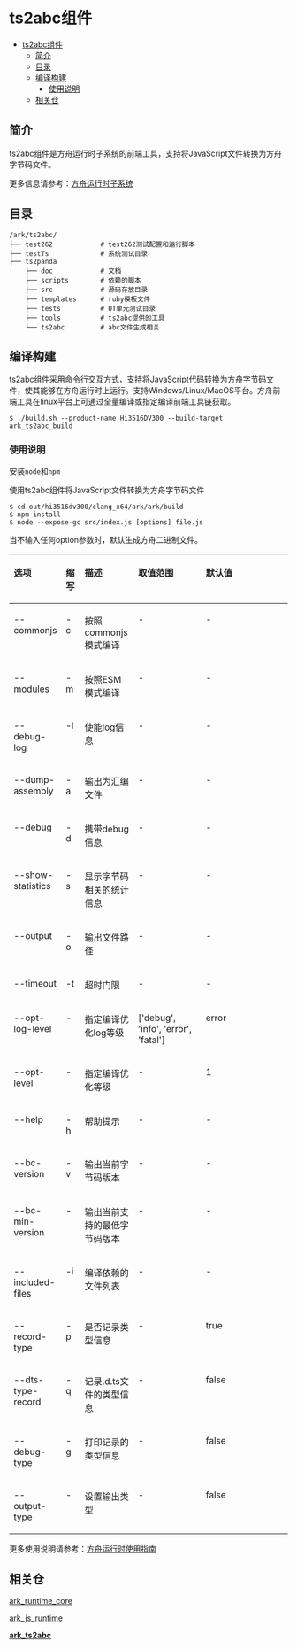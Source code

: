# ts2abc组件<a name="ZH-CN_TOPIC_0000001137330686"></a>

- [ts2abc组件<a name="ZH-CN_TOPIC_0000001137330686"></a>](#ts2abc组件)
  - [简介<a name="section11660541593"></a>](#简介)
  - [目录<a name="section161941989596"></a>](#目录)
  - [编译构建<a name="section0446154755015"></a>](#编译构建)
    - [使用说明<a name="section33105542504"></a>](#使用说明)
  - [相关仓<a name="section1371113476307"></a>](#相关仓)

## 简介<a name="section11660541593"></a>

ts2abc组件是方舟运行时子系统的前端工具，支持将JavaScript文件转换为方舟字节码文件。

更多信息请参考：[方舟运行时子系统](https://gitee.com/openharmony/docs/blob/master/zh-cn/readme/ARK-Runtime-Subsystem-zh.md)

## 目录<a name="section161941989596"></a>

```
/ark/ts2abc/
├── test262            # test262测试配置和运行脚本
├── testTs             # 系统测试目录
├── ts2panda
    ├── doc            # 文档
    ├── scripts        # 依赖的脚本
    ├── src            # 源码存放目录
    ├── templates      # ruby模板文件
    ├── tests          # UT单元测试目录
    ├── tools          # ts2abc提供的工具
    └── ts2abc         # abc文件生成相关
```

## 编译构建<a name="section0446154755015"></a>

ts2abc组件采用命令行交互方式，支持将JavaScript代码转换为方舟字节码文件，使其能够在方舟运行时上运行。支持Windows/Linux/MacOS平台。方舟前端工具在linux平台上可通过全量编译或指定编译前端工具链获取。

```
$ ./build.sh --product-name Hi3516DV300 --build-target ark_ts2abc_build
```

### 使用说明<a name="section33105542504"></a>

安装`node`和`npm`

使用ts2abc组件将JavaScript文件转换为方舟字节码文件

```
$ cd out/hi3516dv300/clang_x64/ark/ark/build
$ npm install
$ node --expose-gc src/index.js [options] file.js
```

当不输入任何option参数时，默认生成方舟二进制文件。

<a name="table2035444615598"></a>

<table><thead align="left"><tr id="row535415467591"><th class="cellrowborder" valign="top" width="12.898710128987101%" id="mcps1.1.6.1.1"><p id="p13354134619595"><a name="p13354134619595"></a><a name="p13354134619595"></a>选项</p>
</th>
<th class="cellrowborder" valign="top" width="6.869313068693131%" id="mcps1.1.6.1.2"><p id="p1584312189018"><a name="p1584312189018"></a><a name="p1584312189018"></a>缩写</p>
</th>
<th class="cellrowborder" valign="top" width="19.33806619338066%" id="mcps1.1.6.1.3"><p id="p157281281906"><a name="p157281281906"></a><a name="p157281281906"></a>描述</p>
</th>
<th class="cellrowborder" valign="top" width="25.82741725827417%" id="mcps1.1.6.1.4"><p id="p103276335016"><a name="p103276335016"></a><a name="p103276335016"></a>取值范围</p>
</th>
<th class="cellrowborder" valign="top" width="35.066493350664935%" id="mcps1.1.6.1.5"><p id="p1835494695915"><a name="p1835494695915"></a><a name="p1835494695915"></a>默认值</p>
</th>
</tr>
</thead>
<tbody><tr id="row1435412465598"><td class="cellrowborder" valign="top" width="12.898710128987101%" headers="mcps1.1.6.1.1 "><p id="p881325510017"><a name="p881325510017"></a><a name="p881325510017"></a>--commonjs</p>
</td>
<td class="cellrowborder" valign="top" width="6.869313068693131%" headers="mcps1.1.6.1.2 "><p id="p148431189013"><a name="p148431189013"></a><a name="p148431189013"></a>-c</p>
</td>
<td class="cellrowborder" valign="top" width="19.33806619338066%" headers="mcps1.1.6.1.3 "><p id="p072882813015"><a name="p072882813015"></a><a name="p072882813015"></a>按照commonjs模式编译</p>
</td>
<td class="cellrowborder" valign="top" width="25.82741725827417%" headers="mcps1.1.6.1.4 "><p id="p10327833305"><a name="p10327833305"></a><a name="p10327833305"></a>-</p>
</td>
<td class="cellrowborder" valign="top" width="35.066493350664935%" headers="mcps1.1.6.1.5 "><p id="p076075115014"><a name="p076075115014"></a><a name="p076075115014"></a>-</p>
</td>
</tr>
<tr id="row1435412465598"><td class="cellrowborder" valign="top" width="12.898710128987101%" headers="mcps1.1.6.1.1 "><p id="p881325510017"><a name="p881325510017"></a><a name="p881325510017"></a>--modules</p>
</td>
<td class="cellrowborder" valign="top" width="6.869313068693131%" headers="mcps1.1.6.1.2 "><p id="p148431189013"><a name="p148431189013"></a><a name="p148431189013"></a>-m</p>
</td>
<td class="cellrowborder" valign="top" width="19.33806619338066%" headers="mcps1.1.6.1.3 "><p id="p072882813015"><a name="p072882813015"></a><a name="p072882813015"></a>按照ESM模式编译</p>
</td>
<td class="cellrowborder" valign="top" width="25.82741725827417%" headers="mcps1.1.6.1.4 "><p id="p10327833305"><a name="p10327833305"></a><a name="p10327833305"></a>-</p>
</td>
<td class="cellrowborder" valign="top" width="35.066493350664935%" headers="mcps1.1.6.1.5 "><p id="p076075115014"><a name="p076075115014"></a><a name="p076075115014"></a>-</p>
</td>
</tr>
<tr id="row3355346105920"><td class="cellrowborder" valign="top" width="12.898710128987101%" headers="mcps1.1.6.1.1 "><p id="p163552462595"><a name="p163552462595"></a><a name="p163552462595"></a>--debug-log</p>
</td>
<td class="cellrowborder" valign="top" width="6.869313068693131%" headers="mcps1.1.6.1.2 "><p id="p48431918607"><a name="p48431918607"></a><a name="p48431918607"></a>-l</p>
</td>
<td class="cellrowborder" valign="top" width="19.33806619338066%" headers="mcps1.1.6.1.3 "><p id="p127284281905"><a name="p127284281905"></a><a name="p127284281905"></a>使能log信息</p>
</td>
<td class="cellrowborder" valign="top" width="25.82741725827417%" headers="mcps1.1.6.1.4 "><p id="p93278335012"><a name="p93278335012"></a><a name="p93278335012"></a>-</p>
</td>
<td class="cellrowborder" valign="top" width="35.066493350664935%" headers="mcps1.1.6.1.5 "><p id="p1976019511306"><a name="p1976019511306"></a><a name="p1976019511306"></a>-</p>
</td>
</tr>
<tr id="row9355174675912"><td class="cellrowborder" valign="top" width="12.898710128987101%" headers="mcps1.1.6.1.1 "><p id="p6355104616592"><a name="p6355104616592"></a><a name="p6355104616592"></a>--dump-assembly</p>
</td>
<td class="cellrowborder" valign="top" width="6.869313068693131%" headers="mcps1.1.6.1.2 "><p id="p20843161819020"><a name="p20843161819020"></a><a name="p20843161819020"></a>-a</p>
</td>
<td class="cellrowborder" valign="top" width="19.33806619338066%" headers="mcps1.1.6.1.3 "><p id="p187287280015"><a name="p187287280015"></a><a name="p187287280015"></a>输出为汇编文件</p>
</td>
<td class="cellrowborder" valign="top" width="25.82741725827417%" headers="mcps1.1.6.1.4 "><p id="p932819331104"><a name="p932819331104"></a><a name="p932819331104"></a>-</p>
</td>
<td class="cellrowborder" valign="top" width="35.066493350664935%" headers="mcps1.1.6.1.5 "><p id="p1475975114013"><a name="p1475975114013"></a><a name="p1475975114013"></a>-</p>
</td>
</tr>
<tr id="row53551046175917"><td class="cellrowborder" valign="top" width="12.898710128987101%" headers="mcps1.1.6.1.1 "><p id="p13575501218"><a name="p13575501218"></a><a name="p13575501218"></a>--debug</p>
</td>
<td class="cellrowborder" valign="top" width="6.869313068693131%" headers="mcps1.1.6.1.2 "><p id="p48431818104"><a name="p48431818104"></a><a name="p48431818104"></a>-d</p>
</td>
<td class="cellrowborder" valign="top" width="19.33806619338066%" headers="mcps1.1.6.1.3 "><p id="p1372811281608"><a name="p1372811281608"></a><a name="p1372811281608"></a>携带debug信息</p>
</td>
<td class="cellrowborder" valign="top" width="25.82741725827417%" headers="mcps1.1.6.1.4 "><p id="p133287335020"><a name="p133287335020"></a><a name="p133287335020"></a>-</p>
</td>
<td class="cellrowborder" valign="top" width="35.066493350664935%" headers="mcps1.1.6.1.5 "><p id="p37585513019"><a name="p37585513019"></a><a name="p37585513019"></a>-</p>
</td>
</tr>
<tr id="row8355204635911"><td class="cellrowborder" valign="top" width="12.898710128987101%" headers="mcps1.1.6.1.1 "><p id="p657125010117"><a name="p657125010117"></a><a name="p657125010117"></a>--show-statistics</p>
</td>
<td class="cellrowborder" valign="top" width="6.869313068693131%" headers="mcps1.1.6.1.2 "><p id="p98433181905"><a name="p98433181905"></a><a name="p98433181905"></a>-s</p>
</td>
<td class="cellrowborder" valign="top" width="19.33806619338066%" headers="mcps1.1.6.1.3 "><p id="p77281528704"><a name="p77281528704"></a><a name="p77281528704"></a>显示字节码相关的统计信息</p>
</td>
<td class="cellrowborder" valign="top" width="25.82741725827417%" headers="mcps1.1.6.1.4 "><p id="p83281633208"><a name="p83281633208"></a><a name="p83281633208"></a>-</p>
</td>
<td class="cellrowborder" valign="top" width="35.066493350664935%" headers="mcps1.1.6.1.5 "><p id="p17580511404"><a name="p17580511404"></a><a name="p17580511404"></a>-</p>
</td>
</tr>
<tr id="row6355124665910"><td class="cellrowborder" valign="top" width="12.898710128987101%" headers="mcps1.1.6.1.1 "><p id="p105611505114"><a name="p105611505114"></a><a name="p105611505114"></a>--output</p>
</td>
<td class="cellrowborder" valign="top" width="6.869313068693131%" headers="mcps1.1.6.1.2 "><p id="p1884310183014"><a name="p1884310183014"></a><a name="p1884310183014"></a>-o</p>
</td>
<td class="cellrowborder" valign="top" width="19.33806619338066%" headers="mcps1.1.6.1.3 "><p id="p20728192819015"><a name="p20728192819015"></a><a name="p20728192819015"></a>输出文件路径</p>
</td>
<td class="cellrowborder" valign="top" width="25.82741725827417%" headers="mcps1.1.6.1.4 "><p id="p1332810331508"><a name="p1332810331508"></a><a name="p1332810331508"></a>-</p>
</td>
<td class="cellrowborder" valign="top" width="35.066493350664935%" headers="mcps1.1.6.1.5 "><p id="p157577519014"><a name="p157577519014"></a><a name="p157577519014"></a>-</p>
</td>
</tr>
<tr id="row235584610599"><td class="cellrowborder" valign="top" width="12.898710128987101%" headers="mcps1.1.6.1.1 "><p id="p95515501012"><a name="p95515501012"></a><a name="p95515501012"></a>--timeout</p>
</td>
<td class="cellrowborder" valign="top" width="6.869313068693131%" headers="mcps1.1.6.1.2 "><p id="p1684312184012"><a name="p1684312184012"></a><a name="p1684312184012"></a>-t</p>
</td>
<td class="cellrowborder" valign="top" width="19.33806619338066%" headers="mcps1.1.6.1.3 "><p id="p37282028600"><a name="p37282028600"></a><a name="p37282028600"></a>超时门限</p>
</td>
<td class="cellrowborder" valign="top" width="25.82741725827417%" headers="mcps1.1.6.1.4 "><p id="p133281033804"><a name="p133281033804"></a><a name="p133281033804"></a>-</p>
</td>
<td class="cellrowborder" valign="top" width="35.066493350664935%" headers="mcps1.1.6.1.5 "><p id="p675665112019"><a name="p675665112019"></a><a name="p675665112019"></a>-</p>
</td>
</tr>
<tr id="row135584635915"><td class="cellrowborder" valign="top" width="12.898710128987101%" headers="mcps1.1.6.1.1 "><p id="p4551501217"><a name="p4551501217"></a><a name="p4551501217"></a>--opt-log-level</p>
</td>
<td class="cellrowborder" valign="top" width="6.869313068693131%" headers="mcps1.1.6.1.2 "><p id="p1843181819011"><a name="p1843181819011"></a><a name="p1843181819011"></a>-</p>
</td>
<td class="cellrowborder" valign="top" width="19.33806619338066%" headers="mcps1.1.6.1.3 "><p id="p157285282020"><a name="p157285282020"></a><a name="p157285282020"></a>指定编译优化log等级</p>
</td>
<td class="cellrowborder" valign="top" width="25.82741725827417%" headers="mcps1.1.6.1.4 "><p id="p1532819334016"><a name="p1532819334016"></a><a name="p1532819334016"></a>['debug', 'info', 'error', 'fatal']</p>
</td>
<td class="cellrowborder" valign="top" width="35.066493350664935%" headers="mcps1.1.6.1.5 "><p id="p475510516018"><a name="p475510516018"></a><a name="p475510516018"></a>error</p>
</td>
</tr>
<tr id="row133555461596"><td class="cellrowborder" valign="top" width="12.898710128987101%" headers="mcps1.1.6.1.1 "><p id="p3541550416"><a name="p3541550416"></a><a name="p3541550416"></a>--opt-level</p>
</td>
<td class="cellrowborder" valign="top" width="6.869313068693131%" headers="mcps1.1.6.1.2 "><p id="p148441518404"><a name="p148441518404"></a><a name="p148441518404"></a>-</p>
</td>
<td class="cellrowborder" valign="top" width="19.33806619338066%" headers="mcps1.1.6.1.3 "><p id="p27281728502"><a name="p27281728502"></a><a name="p27281728502"></a>指定编译优化等级</p>
</td>
<td class="cellrowborder" valign="top" width="25.82741725827417%" headers="mcps1.1.6.1.4 "><p id="p832833312018"><a name="p832833312018"></a><a name="p832833312018"></a>-</p>
</td>
<td class="cellrowborder" valign="top" width="35.066493350664935%" headers="mcps1.1.6.1.5 "><p id="p1975514517020"><a name="p1975514517020"></a><a name="p1975514517020"></a>1</p>
</td>
</tr>
<tr id="row23556463595"><td class="cellrowborder" valign="top" width="12.898710128987101%" headers="mcps1.1.6.1.1 "><p id="p135313506120"><a name="p135313506120"></a><a name="p135313506120"></a>--help</p>
</td>
<td class="cellrowborder" valign="top" width="6.869313068693131%" headers="mcps1.1.6.1.2 "><p id="p168448187012"><a name="p168448187012"></a><a name="p168448187012"></a>-h</p>
</td>
<td class="cellrowborder" valign="top" width="19.33806619338066%" headers="mcps1.1.6.1.3 "><p id="p97284281607"><a name="p97284281607"></a><a name="p97284281607"></a>帮助提示</p>
</td>
<td class="cellrowborder" valign="top" width="25.82741725827417%" headers="mcps1.1.6.1.4 "><p id="p43281335010"><a name="p43281335010"></a><a name="p43281335010"></a>-</p>
</td>
<td class="cellrowborder" valign="top" width="35.066493350664935%" headers="mcps1.1.6.1.5 "><p id="p57545511102"><a name="p57545511102"></a><a name="p57545511102"></a>-</p>
</td>
</tr>
<tr id="row5356124655916"><td class="cellrowborder" valign="top" width="12.898710128987101%" headers="mcps1.1.6.1.1 "><p id="p185311501910"><a name="p185311501910"></a><a name="p185311501910"></a>--bc-version</p>
</td>
<td class="cellrowborder" valign="top" width="6.869313068693131%" headers="mcps1.1.6.1.2 "><p id="p6844141810019"><a name="p6844141810019"></a><a name="p6844141810019"></a>-v</p>
</td>
<td class="cellrowborder" valign="top" width="19.33806619338066%" headers="mcps1.1.6.1.3 "><p id="p1872818281006"><a name="p1872818281006"></a><a name="p1872818281006"></a>输出当前字节码版本</p>
</td>
<td class="cellrowborder" valign="top" width="25.82741725827417%" headers="mcps1.1.6.1.4 "><p id="p73281733408"><a name="p73281733408"></a><a name="p73281733408"></a>-</p>
</td>
<td class="cellrowborder" valign="top" width="35.066493350664935%" headers="mcps1.1.6.1.5 "><p id="p77537511606"><a name="p77537511606"></a><a name="p77537511606"></a>-</p>
</td>
</tr>
<tr id="row1335654635915"><td class="cellrowborder" valign="top" width="12.898710128987101%" headers="mcps1.1.6.1.1 "><p id="p175213504115"><a name="p175213504115"></a><a name="p175213504115"></a>--bc-min-version</p>
</td>
<td class="cellrowborder" valign="top" width="6.869313068693131%" headers="mcps1.1.6.1.2 "><p id="p384481811016"><a name="p384481811016"></a><a name="p384481811016"></a>-</p>
</td>
<td class="cellrowborder" valign="top" width="19.33806619338066%" headers="mcps1.1.6.1.3 "><p id="p20729728003"><a name="p20729728003"></a><a name="p20729728003"></a>输出当前支持的最低字节码版本</p>
</td>
<td class="cellrowborder" valign="top" width="25.82741725827417%" headers="mcps1.1.6.1.4 "><p id="p4328533205"><a name="p4328533205"></a><a name="p4328533205"></a>-</p>
</td>
<td class="cellrowborder" valign="top" width="35.066493350664935%" headers="mcps1.1.6.1.5 "><p id="p175385118014"><a name="p175385118014"></a><a name="p175385118014"></a>-</p>
</td>
</tr>
<tr id="row1335654635915"><td class="cellrowborder" valign="top" width="12.898710128987101%" headers="mcps1.1.6.1.1 "><p id="p175213504115"><a name="p175213504115"></a><a name="p175213504115"></a>--included-files</p>
</td>
<td class="cellrowborder" valign="top" width="6.869313068693131%" headers="mcps1.1.6.1.2 "><p id="p384481811016"><a name="p384481811016"></a><a name="p384481811016"></a>-i</p>
</td>
<td class="cellrowborder" valign="top" width="19.33806619338066%" headers="mcps1.1.6.1.3 "><p id="p20729728003"><a name="p20729728003"></a><a name="p20729728003"></a>编译依赖的文件列表</p>
</td>
<td class="cellrowborder" valign="top" width="25.82741725827417%" headers="mcps1.1.6.1.4 "><p id="p4328533205"><a name="p4328533205"></a><a name="p4328533205"></a>-</p>
</td>
<td class="cellrowborder" valign="top" width="35.066493350664935%" headers="mcps1.1.6.1.5 "><p id="p175385118014"><a name="p175385118014"></a><a name="p175385118014"></a>-</p>
</td>
</tr>
<tr id="row1335654635915"><td class="cellrowborder" valign="top" width="12.898710128987101%" headers="mcps1.1.6.1.1 "><p id="p175213504115"><a name="p175213504115"></a><a name="p175213504115"></a>--record-type</p>
</td>
<td class="cellrowborder" valign="top" width="6.869313068693131%" headers="mcps1.1.6.1.2 "><p id="p384481811016"><a name="p384481811016"></a><a name="p384481811016"></a>-p</p>
</td>
<td class="cellrowborder" valign="top" width="19.33806619338066%" headers="mcps1.1.6.1.3 "><p id="p20729728003"><a name="p20729728003"></a><a name="p20729728003"></a>是否记录类型信息</p>
</td>
<td class="cellrowborder" valign="top" width="25.82741725827417%" headers="mcps1.1.6.1.4 "><p id="p4328533205"><a name="p4328533205"></a><a name="p4328533205"></a>-</p>
</td>
<td class="cellrowborder" valign="top" width="35.066493350664935%" headers="mcps1.1.6.1.5 "><p id="p175385118014"><a name="p175385118014"></a><a name="p175385118014">true</a></p>
</td>
</tr>
<tr id="row1335654635915"><td class="cellrowborder" valign="top" width="12.898710128987101%" headers="mcps1.1.6.1.1 "><p id="p175213504115"><a name="p175213504115"></a><a name="p175213504115"></a>--dts-type-record</p>
</td>
<td class="cellrowborder" valign="top" width="6.869313068693131%" headers="mcps1.1.6.1.2 "><p id="p384481811016"><a name="p384481811016"></a><a name="p384481811016"></a>-q</p>
</td>
<td class="cellrowborder" valign="top" width="19.33806619338066%" headers="mcps1.1.6.1.3 "><p id="p20729728003"><a name="p20729728003"></a><a name="p20729728003"></a>记录.d.ts文件的类型信息</p>
</td>
<td class="cellrowborder" valign="top" width="25.82741725827417%" headers="mcps1.1.6.1.4 "><p id="p4328533205"><a name="p4328533205"></a><a name="p4328533205"></a>-</p>
</td>
<td class="cellrowborder" valign="top" width="35.066493350664935%" headers="mcps1.1.6.1.5 "><p id="p175385118014"><a name="p175385118014"></a><a name="p175385118014">false</a></p>
</td>
</tr>
<tr id="row1335654635915"><td class="cellrowborder" valign="top" width="12.898710128987101%" headers="mcps1.1.6.1.1 "><p id="p175213504115"><a name="p175213504115"></a><a name="p175213504115"></a>--debug-type</p>
</td>
<td class="cellrowborder" valign="top" width="6.869313068693131%" headers="mcps1.1.6.1.2 "><p id="p384481811016"><a name="p384481811016"></a><a name="p384481811016"></a>-g</p>
</td>
<td class="cellrowborder" valign="top" width="19.33806619338066%" headers="mcps1.1.6.1.3 "><p id="p20729728003"><a name="p20729728003"></a><a name="p20729728003"></a>打印记录的类型信息</p>
</td>
<td class="cellrowborder" valign="top" width="25.82741725827417%" headers="mcps1.1.6.1.4 "><p id="p4328533205"><a name="p4328533205"></a><a name="p4328533205"></a>-</p>
</td>
<td class="cellrowborder" valign="top" width="35.066493350664935%" headers="mcps1.1.6.1.5 "><p id="p175385118014"><a name="p175385118014"></a><a name="p175385118014">false</a></p>
</td>
</tr>
<tr id="row1335654635915"><td class="cellrowborder" valign="top" width="12.898710128987101%" headers="mcps1.1.6.1.1 "><p id="p175213504115"><a name="p175213504115"></a><a name="p175213504115"></a>--output-type</p>
</td>
<td class="cellrowborder" valign="top" width="6.869313068693131%" headers="mcps1.1.6.1.2 "><p id="p384481811016"><a name="p384481811016"></a><a name="p384481811016"></a>-</p>
</td>
<td class="cellrowborder" valign="top" width="19.33806619338066%" headers="mcps1.1.6.1.3 "><p id="p20729728003"><a name="p20729728003"></a><a name="p20729728003"></a>设置输出类型</p>
</td>
<td class="cellrowborder" valign="top" width="25.82741725827417%" headers="mcps1.1.6.1.4 "><p id="p4328533205"><a name="p4328533205"></a><a name="p4328533205"></a>-</p>
</td>
<td class="cellrowborder" valign="top" width="35.066493350664935%" headers="mcps1.1.6.1.5 "><p id="p175385118014"><a name="p175385118014"></a><a name="p175385118014">false</a></p>
</td>
</tr>
</tbody>
</table>


更多使用说明请参考：[方舟运行时使用指南](https://gitee.com/openharmony/ark_js_runtime/blob/master/docs/ARK-Runtime-Usage-Guide-zh.md)

## 相关仓<a name="section1371113476307"></a>

[ark\_runtime\_core](https://gitee.com/openharmony/ark_runtime_core)

[ark\_js\_runtime](https://gitee.com/openharmony/ark_js_runtime)

**[ark\_ts2abc](https://gitee.com/openharmony/ark_ts2abc)**
